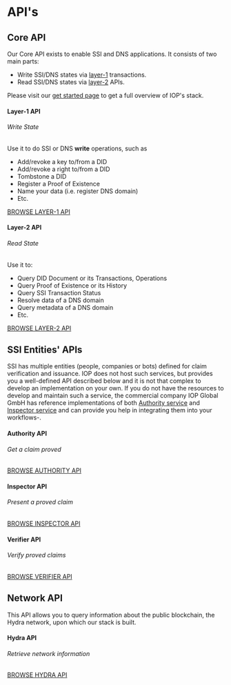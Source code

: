 # API's
## Core API

Our Core API exists to enable SSI and DNS applications. It consists of two main parts:

- Write SSI/DNS states via [layer-1](glossary.md?id=Layer-1) transactions.
- Read SSI/DNS states via [layer-2](glossary.md?id=Layer-2) APIs.

Please visit our [get started page](get_started) to get a full overview of IOP's stack.

<div class="row">
  <div class="col-sm-6">
    <div class="card h-100">
      <div class="card-body d-flex flex-column">
        <div class="row no-gutters">
          <div class="col-12 mt-2">
            <h4 class="card-title">Layer-1 API</h4>
            <h6 class="card-subtitle text-muted">Write State</h6>
          </div>
        </div>
        <div class="card-text mt-3">
          Use it to do SSI or DNS <strong>write</strong> operations, such as
          <ul>
            <li>Add/revoke a key to/from a DID</li>
            <li>Add/revoke a right to/from a DID</li>
            <li>Tombstone a DID</li>
            <li>Register a Proof of Existence</li>
            <li>Name your data (i.e. register DNS domain)</li>
            <li>Etc.</li>
          </ul>
        </div>
        <div class="mt-auto">
          <a href="/api/layer1_api" class="btn btn-outline-primary">BROWSE LAYER-1 API</a>
        </div>
      </div>
    </div>
  </div>
  <div class="col-sm-6">
    <div class="card h-100">
      <div class="card-body d-flex flex-column">
        <div class="row no-gutters">
          <div class="col-12 mt-2">
            <h4 class="card-title">Layer-2 API</h4>
            <h6 class="card-subtitle text-muted">Read State</h6>
          </div>
        </div>
        <div class="card-text mt-3">
          Use it to:
          <ul>
              <li>Query DID Document or its Transactions, Operations</li>
              <li>Query Proof of Existence or its History</li>
              <li>Query SSI Transaction Status</li>
              <li>Resolve data of a DNS domain</li>
              <li>Query metadata of a DNS domain</li>
              <li>Etc.</li>
          </ul>
        </div>
        <div class="mt-auto">
          <a href="/api/layer2_api" class="btn btn-outline-primary">BROWSE LAYER-2 API</a>
        </div>
      </div>
    </div>
  </div>
</div>

## SSI Entities' APIs

SSI has multiple entities (people, companies or bots) defined for claim verification and issuance. IOP does not host such services, but provides you a well-defined API described below and it is not that complex to develop an implementation on your own. If you do not have the resources to develop and maintain such a service, the commercial company IOP Global GmbH has reference implementations of both [Authority service](https://documentation.iop-global.com/authority) and [Inspector service](https://documentation.iop-global.com/inspector) and can provide you help in integrating them into your workflows-.

<div class="row">
  <div class="col-sm-6">
    <div class="card h-100">
      <div class="card-body d-flex flex-column">
        <div class="row no-gutters">
          <div class="col-12 mt-2">
            <h4 class="card-title">Authority API</h4>
            <h6 class="card-subtitle text-muted">Get a claim proved</h6>
          </div>
        </div>
        <div class="mt-3">
          <a href="/api/authority_api" class="btn btn-outline-primary">BROWSE AUTHORITY API</a>
        </div>
      </div>
    </div>
  </div>
  <div class="col-sm-6">
    <div class="card h-100">
      <div class="card-body d-flex flex-column">
        <div class="row no-gutters">
          <div class="col-12 mt-2">
            <h4 class="card-title">Inspector API</h4>
            <h6 class="card-subtitle text-muted">Present a proved claim</h6>
          </div>
        </div>
        <div class="mt-3">
          <a href="/api/inspector_api" class="btn btn-outline-primary">BROWSE INSPECTOR API</a>
        </div>
      </div>
    </div>
  </div>
  <div class="col-sm-6 mt-3">
    <div class="card h-100">
      <div class="card-body d-flex flex-column">
        <div class="row no-gutters">
          <div class="col-12 mt-2">
            <h4 class="card-title">Verifier API</h4>
            <h6 class="card-subtitle text-muted">Verify proved claims</h6>
          </div>
        </div>
        <div class="mt-3">
          <a href="/api/verifier_api" class="btn btn-outline-primary">BROWSE VERIFIER API</a>
        </div>
      </div>
    </div>
  </div>
</div>

## Network API

This API allows you to query information about the public blockchain, the Hydra network, upon which our stack is built.

<div class="row">
  <div class="col-sm-6">
    <div class="card h-100">
      <div class="card-body d-flex flex-column">
        <div class="row no-gutters">
          <div class="col-12 mt-2">
            <h4 class="card-title">Hydra API</h4>
            <h6 class="card-subtitle text-muted">Retrieve network information</h6>
          </div>
        </div>
        <div class="mt-3">
          <a href="/api/hydra_api" class="btn btn-outline-primary">BROWSE HYDRA
           API</a>
        </div>
      </div>
    </div>
  </div>
</div>